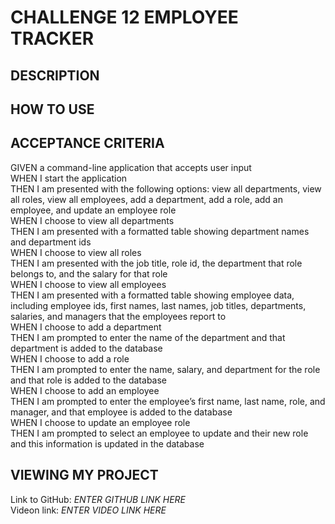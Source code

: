 # CHALLENGE 12 EMPLOYEE TRACKER

## DESCRIPTION


## HOW TO USE


## ACCEPTANCE CRITERIA
GIVEN a command-line application that accepts user input\
WHEN I start the application\
THEN I am presented with the following options: view all departments, view all roles, view all employees, add a department, add a role, add an employee, and update an employee role\
WHEN I choose to view all departments\
THEN I am presented with a formatted table showing department names and department ids\
WHEN I choose to view all roles\
THEN I am presented with the job title, role id, the department that role belongs to, and the salary for that role\
WHEN I choose to view all employees\
THEN I am presented with a formatted table showing employee data, including employee ids, first names, last names, job titles, departments, salaries, and managers that the employees report to\
WHEN I choose to add a department\
THEN I am prompted to enter the name of the department and that department is added to the database\
WHEN I choose to add a role\
THEN I am prompted to enter the name, salary, and department for the role and that role is added to the database\
WHEN I choose to add an employee\
THEN I am prompted to enter the employee’s first name, last name, role, and manager, and that employee is added to the database\
WHEN I choose to update an employee role\
THEN I am prompted to select an employee to update and their new role and this information is updated in the database

## VIEWING MY PROJECT
Link to GitHub: <i> ENTER GITHUB LINK HERE </i>\
Videon link: <i> ENTER VIDEO LINK HERE </i>